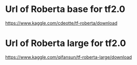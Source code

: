 # Url of Roberta base for tf2.0
https://www.kaggle.com/cdeotte/tf-roberta/download
# Url of Roberta large for tf2.0
https://www.kaggle.com/qifansun/tf-roberta-large/download
